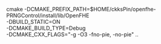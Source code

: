 cmake -DCMAKE_PREFIX_PATH=$HOME/ckksPin/openfhe-PRNGControl/install/lib/OpenFHE \
      -DBUILD_STATIC=ON \
      -DCMAKE_BUILD_TYPE=Debug \
      -DCMAKE_CXX_FLAGS="-g -O3 -fno-pie, -no-pie" ..
